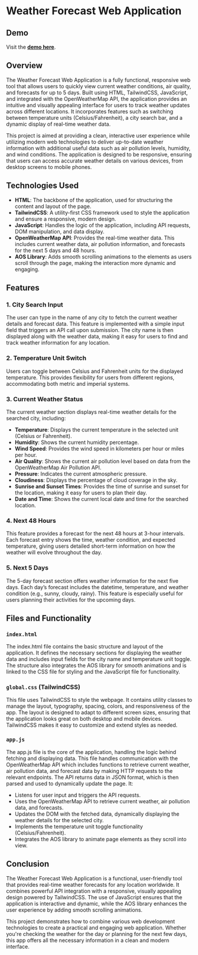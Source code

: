 # Weather Forecast Web Application

## Demo

Visit the [**demo here**](https://achmadpasha.github.io/weatherin).

## Overview

The Weather Forecast Web Application is a fully functional, responsive web tool that allows users to quickly view current weather conditions, air quality, and forecasts for up to 5 days. Built using HTML, TailwindCSS, JavaScript, and integrated with the OpenWeatherMap API, the application provides an intuitive and visually appealing interface for users to track weather updates across different locations. It incorporates features such as switching between temperature units (Celsius/Fahrenheit), a city search bar, and a dynamic display of real-time weather data.

This project is aimed at providing a clean, interactive user experience while utilizing modern web technologies to deliver up-to-date weather information with additional useful data such as air pollution levels, humidity, and wind conditions. The application is designed to be responsive, ensuring that users can access accurate weather details on various devices, from desktop screens to mobile phones.

## Technologies Used

- **HTML**: The backbone of the application, used for structuring the content and layout of the page.
- **TailwindCSS**: A utility-first CSS framework used to style the application and ensure a responsive, modern design.
- **JavaScript**: Handles the logic of the application, including API requests, DOM manipulation, and data display.
- **OpenWeatherMap API**: Provides the real-time weather data. This includes current weather data, air pollution information, and forecasts for the next 5 days and 48 hours.
- **AOS Library**: Adds smooth scrolling animations to the elements as users scroll through the page, making the interaction more dynamic and engaging.

## Features

### 1. City Search Input
The user can type in the name of any city to fetch the current weather details and forecast data. This feature is implemented with a simple input field that triggers an API call upon submission. The city name is then displayed along with the weather data, making it easy for users to find and track weather information for any location.

### 2. Temperature Unit Switch
Users can toggle between Celsius and Fahrenheit units for the displayed temperature. This provides flexibility for users from different regions, accommodating both metric and imperial systems.

### 3. Current Weather Status
The current weather section displays real-time weather details for the searched city, including:
- **Temperature**: Displays the current temperature in the selected unit (Celsius or Fahrenheit).
- **Humidity**: Shows the current humidity percentage.
- **Wind Speed**: Provides the wind speed in kilometers per hour or miles per hour.
- **Air Quality**: Shows the current air pollution level based on data from the OpenWeatherMap Air Pollution API.
- **Pressure**: Indicates the current atmospheric pressure.
- **Cloudiness**: Displays the percentage of cloud coverage in the sky.
- **Sunrise and Sunset Times**: Provides the time of sunrise and sunset for the location, making it easy for users to plan their day.
- **Date and Time**: Shows the current local date and time for the searched location.

### 4. Next 48 Hours
This feature provides a forecast for the next 48 hours at 3-hour intervals. Each forecast entry shows the time, weather condition, and expected temperature, giving users detailed short-term information on how the weather will evolve throughout the day.

### 5. Next 5 Days
The 5-day forecast section offers weather information for the next five days. Each day’s forecast includes the datetime, temperature, and weather condition (e.g., sunny, cloudy, rainy). This feature is especially useful for users planning their activities for the upcoming days.

## Files and Functionality

### `index.html`
The index.html file contains the basic structure and layout of the application. It defines the necessary sections for displaying the weather data and includes input fields for the city name and temperature unit toggle. The structure also integrates the AOS library for smooth animations and is linked to the CSS file for styling and the JavaScript file for functionality.

### `global.css` (TailwindCSS)
This file uses TailwindCSS to style the webpage. It contains utility classes to manage the layout, typography, spacing, colors, and responsiveness of the app. The layout is designed to adapt to different screen sizes, ensuring that the application looks great on both desktop and mobile devices. TailwindCSS makes it easy to customize and extend styles as needed.

### `app.js`
The app.js file is the core of the application, handling the logic behind fetching and displaying data. This file handles communication with the OpenWeatherMap API which includes functions to retrieve current weather, air pollution data, and forecast data by making HTTP requests to the relevant endpoints. The API returns data in JSON format, which is then parsed and used to dynamically update the page. It:
- Listens for user input and triggers the API requests.
- Uses the OpenWeatherMap API to retrieve current weather, air pollution data, and forecasts.
- Updates the DOM with the fetched data, dynamically displaying the weather details for the selected city.
- Implements the temperature unit toggle functionality (Celsius/Fahrenheit).
- Integrates the AOS library to animate page elements as they scroll into view.

## Conclusion

The Weather Forecast Web Application is a functional, user-friendly tool that provides real-time weather forecasts for any location worldwide. It combines powerful API integration with a responsive, visually appealing design powered by TailwindCSS. The use of JavaScript ensures that the application is interactive and dynamic, while the AOS library enhances the user experience by adding smooth scrolling animations.

This project demonstrates how to combine various web development technologies to create a practical and engaging web application. Whether you're checking the weather for the day or planning for the next few days, this app offers all the necessary information in a clean and modern interface.
